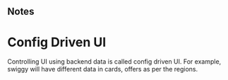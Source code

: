 ## Notes

# Config Driven UI

Controlling UI using backend data is called config driven UI.
For example, swiggy will have different data in cards, offers as per the regions.
